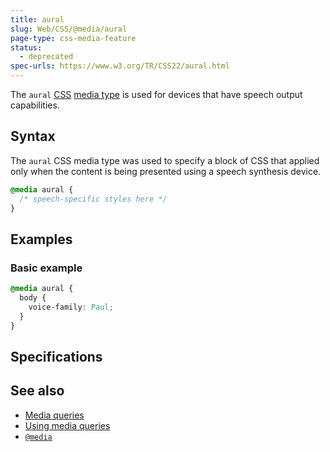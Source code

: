 ```yaml
---
title: aural
slug: Web/CSS/@media/aural
page-type: css-media-feature
status:
  - deprecated
spec-urls: https://www.w3.org/TR/CSS22/aural.html
---
```


 

The `aural` [CSS](/Web/CSS) [media type](/Web/CSS/@media#media_types) is used for devices that have speech output capabilities.

## Syntax

The `aural` CSS media type was used to specify a block of CSS that applied only when the content is being presented using a speech synthesis device.

```css
@media aural {
  /* speech-specific styles here */
}
```

## Examples

### Basic example

```css
@media aural {
  body {
    voice-family: Paul;
  }
}
```

## Specifications



## See also

- [Media queries](/Web/CSS/CSS_media_queries)
- [Using media queries](/Web/CSS/CSS_media_queries/Using_media_queries)
- [`@media`](/Web/CSS/@media)

